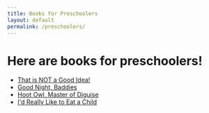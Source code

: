 ```yaml
---
title: Books for Preschoolers
layout: default
permalink: /preschoolers/
---
```

# Here are books for preschoolers!

- [That is NOT a Good Idea!](https://www.kirkusreviews.com/book-reviews/mo-willems/not-good-idea/)
- [Good Night, Baddies](https://www.kirkusreviews.com/book-reviews/deborah-underwood/good-night-baddies/)
- [Hoot Owl, Master of Diguise](https://www.kirkusreviews.com/book-reviews/sean-taylor/hoot-owl-master-of-disguise/)
- [I'd Really Like to Eat a Child](https://www.kirkusreviews.com/book-reviews/sylviane-donnio/id-really-like-to-eat-a-child/)
